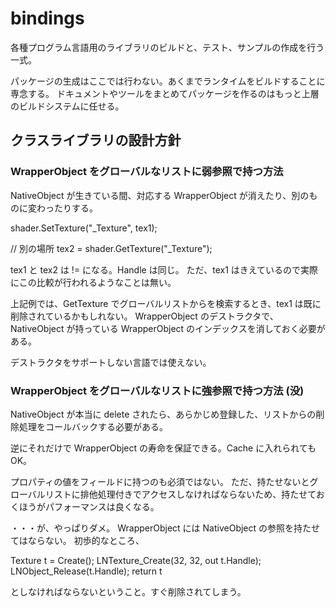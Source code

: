 bindings
====================

各種プログラム言語用のライブラリのビルドと、テスト、サンプルの作成を行う一式。

パッケージの生成はここでは行わない。あくまでランタイムをビルドすることに専念する。
ドキュメントやツールをまとめてパッケージを作るのはもっと上層のビルドシステムに任せる。


クラスライブラリの設計方針
--------------------


### WrapperObject をグローバルなリストに弱参照で持つ方法

NativeObject が生きている間、対応する WrapperObject が消えたり、別のものに変わったりする。


shader.SetTexture("_Texture", tex1);

// 別の場所
tex2 = shader.GetTexture("_Texture");

tex1 と tex2 は != になる。Handle は同じ。
ただ、tex1 はきえているので実際にこの比較が行われるようなことは無い。

上記例では、GetTexture でグローバルリストからを検索するとき、tex1 は既に削除されているかもしれない。
WrapperObject のデストラクタで、NativeObject が持っている WrapperObject のインデックスを消しておく必要がある。

デストラクタをサポートしない言語では使えない。


### WrapperObject をグローバルなリストに強参照で持つ方法 (没)

NativeObject が本当に delete されたら、あらかじめ登録した、リストからの削除処理をコールバックする必要がある。

逆にそれだけで WrapperObject の寿命を保証できる。Cache に入れられてもOK。

プロパティの値をフィールドに持つのも必須ではない。
ただ、持たせないとグローバルリストに排他処理付きでアクセスしなければならないため、持たせておくほうがパフォーマンスは良くなる。

・・・が、やっぱりダメ。
WrapperObject には NativeObject の参照を持たせてはならない。
初歩的なところ、


Texture t = Create<Texture>();
LNTexture_Create(32, 32, out t.Handle);
LNObject_Release(t.Handle);
return t


としなければならないということ。すぐ削除されてしまう。






